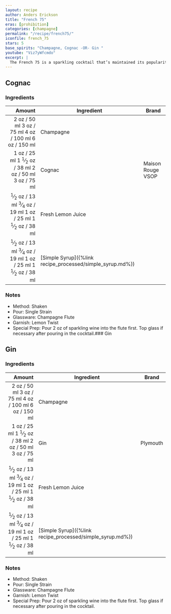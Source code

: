 ```yaml
---
layout: recipe
author: Anders Erickson
title: "French 75"
eras: [prohibition]
categories: [champagne]
permalink: "/recipe/french75/"
iconfile: french_75
stars: 5
base_spirits: "Champagne, Cognac -OR- Gin "
youtube: "Viz7yWfcmdo"
excerpt: |
  The French 75 is a sparkling cocktail that’s maintained its popularity for nearly a century. An effervescent twist on the Gin Sour, its simple to make and perfect to drink anytime.
---
```


<div class="subrecipe" markdown="1">

## Cognac

### Ingredients

| Amount | Ingredient                                      | Brand             |
| -----: | ----------------------------------------------- | ----------------- |
|   <span class="onex active">2 oz  / 50 ml</span> <span class="onehalfx">3 oz  / 75 ml</span> <span class="twox">4 oz  / 100 ml</span> <span class="threex">6 oz  / 150 ml</span>| Champagne                                       |
|   <span class="onex active">1 oz  / 25 ml</span> <span class="onehalfx">1 <sup>1</sup>&frasl;<sub>2</sub> oz  / 38 ml</span> <span class="twox">2 oz  / 50 ml</span> <span class="threex">3 oz  / 75 ml</span>| Cognac                                          | Maison Rouge VSOP |
| <span class="onex active"> <sup>1</sup>&frasl;<sub>2</sub> oz  / 13 ml</span> <span class="onehalfx"> <sup>3</sup>&frasl;<sub>4</sub> oz  / 19 ml</span> <span class="twox">1 oz  / 25 ml</span> <span class="threex">1 <sup>1</sup>&frasl;<sub>2</sub> oz  / 38 ml</span>| Fresh Lemon Juice                               |
| <span class="onex active"> <sup>1</sup>&frasl;<sub>2</sub> oz  / 13 ml</span> <span class="onehalfx"> <sup>3</sup>&frasl;<sub>4</sub> oz  / 19 ml</span> <span class="twox">1 oz  / 25 ml</span> <span class="threex">1 <sup>1</sup>&frasl;<sub>2</sub> oz  / 38 ml</span>| [Simple Syrup]({%link recipe_processed/simple_syrup.md%}) |

### Notes

- Method: Shaken
- Pour: Single Strain
- Glassware: Champagne Flute
- Garnish: Lemon Twist
- Special Prep: Pour 2 oz of sparkling wine into the flute first. Top glass if necessary after pouring in the cocktail.### Gin

</div>
<div class="subrecipe" markdown="1">

## Gin

### Ingredients

| Amount | Ingredient                                      | Brand    |
| -----: | ----------------------------------------------- | -------- |
|   <span class="onex active">2 oz  / 50 ml</span> <span class="onehalfx">3 oz  / 75 ml</span> <span class="twox">4 oz  / 100 ml</span> <span class="threex">6 oz  / 150 ml</span>| Champagne                                       |
|   <span class="onex active">1 oz  / 25 ml</span> <span class="onehalfx">1 <sup>1</sup>&frasl;<sub>2</sub> oz  / 38 ml</span> <span class="twox">2 oz  / 50 ml</span> <span class="threex">3 oz  / 75 ml</span>| Gin                                             | Plymouth |
| <span class="onex active"> <sup>1</sup>&frasl;<sub>2</sub> oz  / 13 ml</span> <span class="onehalfx"> <sup>3</sup>&frasl;<sub>4</sub> oz  / 19 ml</span> <span class="twox">1 oz  / 25 ml</span> <span class="threex">1 <sup>1</sup>&frasl;<sub>2</sub> oz  / 38 ml</span>| Fresh Lemon Juice                               |
| <span class="onex active"> <sup>1</sup>&frasl;<sub>2</sub> oz  / 13 ml</span> <span class="onehalfx"> <sup>3</sup>&frasl;<sub>4</sub> oz  / 19 ml</span> <span class="twox">1 oz  / 25 ml</span> <span class="threex">1 <sup>1</sup>&frasl;<sub>2</sub> oz  / 38 ml</span>| [Simple Syrup]({%link recipe_processed/simple_syrup.md%}) |

### Notes

- Method: Shaken
- Pour: Single Strain
- Glassware: Champagne Flute
- Garnish: Lemon Twist
- Special Prep: Pour 2 oz of sparkling wine into the flute first. Top glass if necessary after pouring in the cocktail.

</div>

    
<script type="application/ld+json">
{
  "@context": "https://schema.org",
  "@type": "Recipe",
  "author": "{{ page.author }}",
  "description": "{{ page.excerpt | strip_html | replace: '"', "'" }}",
  "image": "{% for ingredient in site.data[page.iconfile].images.ingredient limit: 1 %}{{ ingredient.url }}{% endfor %}",
  "recipeIngredient": [  "2 oz Champagne",
  "1 oz Cognac ",
  "0.5 oz Fresh Lemon Juice",
  "0.5 oz Simple Syrup"],
  "name": "{{ page.title }}",
  "recipeInstructions": "  {
    '@type': 'HowToStep',
    'text': '- Method: Shaken
'
  },  {
    '@type': 'HowToStep',
    'text': '- Pour: Single Strain
'
  },  {
    '@type': 'HowToStep',
    'text': '- Glassware: Champagne Flute
'
  },  {
    '@type': 'HowToStep',
    'text': '- Garnish: Lemon Twist
'
  },  {
    '@type': 'HowToStep',
    'text': '- Special Prep: Pour 2 oz of sparkling wine into the flute first. Top glass if necessary after pouring in the cocktail.### Gin
'
  }",
  "recipeYield": "1 cocktail",
  "recipeCategory": "cocktail",
  "aggregateRating": "{%- if page.stars -%}{%- include stars_metadata.html %} out of 5{% else %}NA{%- endif -%}",
  "recipeCuisine": "global",
  "prepTime": "20 minutes",
  "cookTime": "15 second",
  "keywords": "{{ page.title }}, cocktail, {{ page.eras }}, {%- include category_metadata.html -%}, {%- include spirits_metadata.html -%}",
  "nutrition": "NA"
}
</script>

    